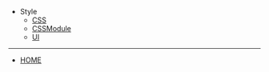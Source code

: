 * Style
  * [CSS](./docs/web/Style/CSS.md)
  * [CSSModule](./docs/web/Style/CSSModule.md)
  * [UI](./docs/web/Style/UI.md)

<hr/>

  * [HOME](/README.md)